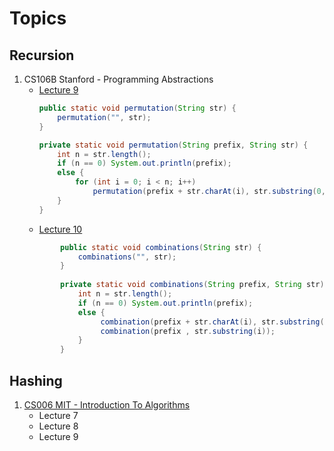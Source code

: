 # Topics

## Recursion

1. CS106B Stanford - Programming Abstractions
    * [Lecture 9](https://www.youtube.com/watch?v=uFJhEPrbycQ)
        ```java
        public static void permutation(String str) { 
            permutation("", str); 
        }
        
        private static void permutation(String prefix, String str) {
            int n = str.length();
            if (n == 0) System.out.println(prefix);
            else {
                for (int i = 0; i < n; i++)
                    permutation(prefix + str.charAt(i), str.substring(0, i) + str.substring(i+1, n));
            }
        }
       ```
    * [Lecture 10](https://youtu.be/NdF1QDTRkck)
    ```java
            public static void combinations(String str) { 
                combinations("", str); 
            }
            
            private static void combinations(String prefix, String str) {
                int n = str.length();
                if (n == 0) System.out.println(prefix);
                else {
                     combination(prefix + str.charAt(i), str.substring(i));
                     combination(prefix , str.substring(i));
                }
            }
    ```

## Hashing
1. [CS006 MIT - Introduction To Algorithms](https://www.youtube.com/watch?v=HtSuA80QTyo&list=PLUl4u3cNGP61Oq3tWYp6V_F-5jb5L2iHb)
    * Lecture 7
    * Lecture 8
    * Lecture 9